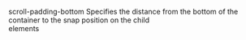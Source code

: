 scroll-padding-bottom
    Specifies the distance from the bottom of the  
    container to the snap position on the child  
    elements  
